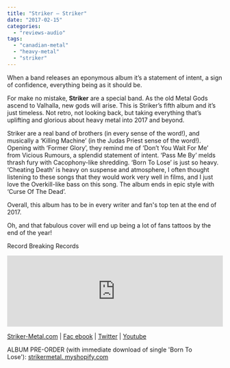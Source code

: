 ```yaml
---
title: "Striker – Striker"
date: "2017-02-15"
categories: 
  - "reviews-audio"
tags: 
  - "canadian-metal"
  - "heavy-metal"
  - "striker"
---
```


When a band releases an eponymous album it’s a statement of intent, a sign of confidence, everything being as it should be.

For make no mistake, **Striker** are a special band. As the old Metal Gods ascend to Valhalla, new gods will arise. This is Striker’s fifth album and it’s just timeless. Not retro, not looking back, but taking everything that’s uplifting and glorious about heavy metal into 2017 and beyond.

Striker are a real band of brothers (in every sense of the word!), and musically a ‘Killing Machine’ (in the Judas Priest sense of the word!). Opening with ‘Former Glory’, they remind me of ‘Don’t You Wait For Me’ from Vicious Rumours, a splendid statement of intent. ‘Pass Me By’ melds thrash fury with Cacophony-like shredding. ‘Born To Lose’ is just so heavy. ‘Cheating Death’ is heavy on suspense and atmosphere, I often thought listening to these songs that they would work very well in films, and I just love the Overkill-like bass on this song. The album ends in epic style with ‘Curse Of The Dead’.

Overall, this album has to be in every writer and fan's top ten at the end of 2017.

Oh, and that fabulous cover will end up being a lot of fans tattoos by the end of the year!

Record Breaking Records

<iframe src="https://w.soundcloud.com/player/?url=https%3A//api.soundcloud.com/tracks/301627424&amp;color=ff5500&amp;auto_play=false&amp;hide_related=false&amp;show_comments=true&amp;show_user=true&amp;show_reposts=false" width="100%" height="166" frameborder="no" scrolling="no"></iframe>

[Striker-Metal.com](http://www.striker-metal.com/) | [Fac ebook](https://www.facebook.com/strikermetal) | [Twitter](https://twitter.com/StrikerMetal) | [Youtube](https://www.youtube.com/channel/UCU67S5jpv-oENDrjRZEcmuA)

ALBUM PRE-ORDER (with immediate download of single 'Born To Lose'): [strikermetal. myshopify.com](https://strikermetal.myshopify.com/)
